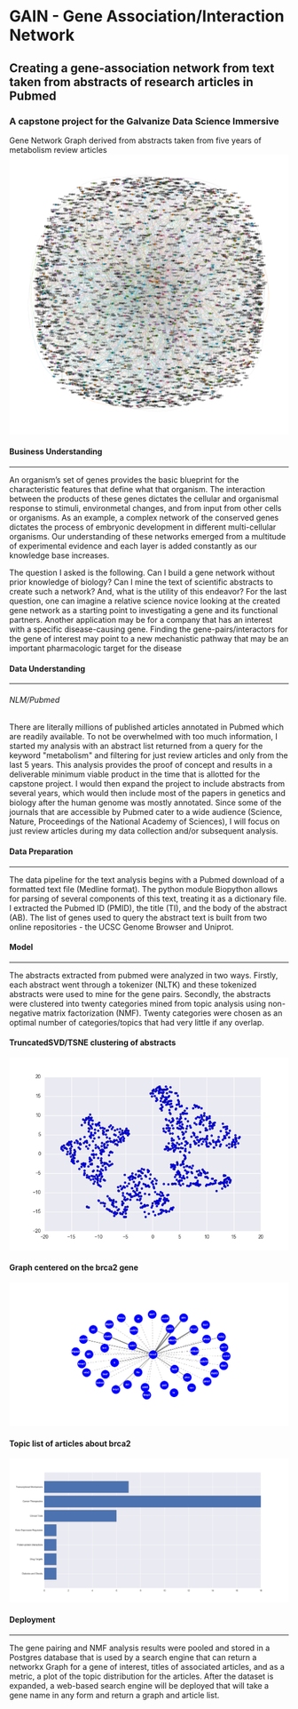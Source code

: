 # GAIN - Gene Association/Interaction Network
## Creating a gene-association network from text taken from abstracts of research articles in Pubmed
### A capstone project for the Galvanize Data Science Immersive

Gene Network Graph derived from abstracts taken from five years of metabolism review articles
![Alt text](https://github.com/pineda-vv/Creating-gene-networks-using-NLP/blob/master/data/metab_with_labels.png)

#### Business Understanding
---
An organism’s set of genes provides the basic blueprint for the characteristic features that define what that organism.  The interaction between the products of these genes dictates the cellular and organismal response to stimuli, environmetal changes, and from input from other cells or organisms. As an example, a complex network of the conserved genes dictates the process of embryonic development in different multi-cellular organisms.   Our understanding of these networks emerged from a multitude of experimental evidence and each layer is added constantly as our knowledge base increases.

The question I asked is the following.  Can I build a gene network without prior knowledge of biology?  Can I mine the text of scientific abstracts to create such a network?  And, what is the utility of this endeavor?  For the last question, one can imagine a relative science novice looking at the created gene network as a starting point to investigating a gene and its functional partners.  Another application may be for a company that has an interest with a specific disease-causing gene.  Finding the gene-pairs/interactors for the gene of interest may point to a new mechanistic pathway that may be an important pharmacologic target for the disease

#### Data Understanding
---
###### NLM/Pubmed

There are literally millions of published articles annotated in Pubmed which are readily available.  To not be overwhelmed with too much information, I started my analysis with an abstract list returned from a query for the keyword "metabolism" and filtering for just review articles and only from the last 5 years.  This analysis provides the proof of concept and results in a deliverable minimum viable product in the time that is allotted for the capstone project.  I would then expand the project to include abstracts from several years, which would then include most of the papers in genetics and biology after the human genome was mostly annotated.   Since some of the journals that are accessible by Pubmed cater to a wide audience (Science, Nature, Proceedings of the National Academy of Sciences), I will focus on just review articles during my data collection and/or subsequent analysis.

#### Data Preparation
---
The data pipeline for the text analysis begins with a Pubmed download of a formatted text file (Medline format).   The python module Biopython allows for parsing of several components of this text, treating it as a dictionary file.  I extracted the Pubmed ID (PMID), the title (TI), and the body of the abstract (AB).  The list of genes used to query the abstract text is built from two online repositories - the UCSC Genome Browser and Uniprot.  

#### Model
---
The abstracts extracted from pubmed were analyzed in two ways.  Firstly, each abstract went through a tokenizer (NLTK) and these tokenized abstracts were used to mine for the gene pairs.  Secondly, the abstracts were clustered into twenty categories mined from topic analysis using non-negative matrix factorization (NMF).  Twenty categories were chosen as an optimal number of categories/topics that had very little if any overlap.  

#### TruncatedSVD/TSNE clustering of abstracts
![Alt text](https://github.com/pineda-vv/Creating-gene-networks-using-NLP/blob/master/data/tsne_1.png)
#### Graph centered on the brca2 gene
![Alt text](https://github.com/pineda-vv/Creating-gene-networks-using-NLP/blob/master/data/brca2_new.png)
#### Topic list of articles about brca2
![Alt text](https://github.com/pineda-vv/Creating-gene-networks-using-NLP/blob/master/data/brca2_topics.png)



#### Deployment
---
The gene pairing and NMF analysis results were pooled and stored in a Postgres database that is used by a search engine that can return a networkx Graph for a gene of interest, titles of associated articles, and as a metric, a plot of the topic distribution for the articles.  After the dataset is expanded, a web-based search engine will be deployed that will take a gene name in any form and return a graph and article list.

